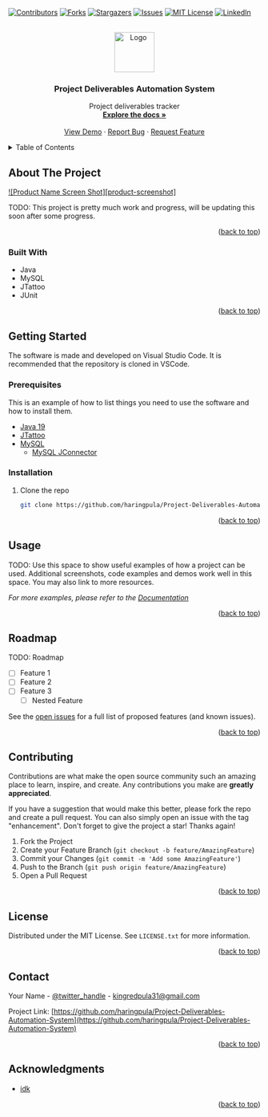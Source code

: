 <a name="readme-top"></a>

<!--
*** Thanks for checking out the Best-README-Template. If you have a suggestion
*** that would make this better, please fork the repo and create a pull request
*** or simply open an issue with the tag "enhancement".
*** Don't forget to give the project a star!
*** Thanks again! Now go create something AMAZING! :D
-->

<!-- PROJECT SHIELDS -->
<!--
*** I'm using markdown "reference style" links for readability.
*** Reference links are enclosed in brackets [ ] instead of parentheses ( ).
*** See the bottom of this document for the declaration of the reference variables
*** for contributors-url, forks-url, etc. This is an optional, concise syntax you may use.
*** https://www.markdownguide.org/basic-syntax/#reference-style-links
-->

[![Contributors][contributors-shield]][contributors-url]
[![Forks][forks-shield]][forks-url]
[![Stargazers][stars-shield]][stars-url]
[![Issues][issues-shield]][issues-url]
[![MIT License][license-shield]][license-url]
[![LinkedIn][linkedin-shield]][linkedin-url]

<!-- TODO: Project logo and screenshots -->
<br />
<div align="center">
  <a href="https://github.com/haringpula/Project-Deliverables-Automation-System">
    <img src="images/logo.png" alt="Logo" width="80" height="80">
  </a>

<h3 align="center">Project Deliverables Automation System</h3>

  <p align="center">
    Project deliverables tracker
    <br />
    <a href="https://github.com/haringpula/Project-Deliverables-Automation-System"><strong>Explore the docs »</strong></a>
    <br />
    <br />
    <a href="https://github.com/haringpula/Project-Deliverables-Automation-System">View Demo</a>
    ·
    <a href="https://github.com/haringpula/Project-Deliverables-Automation-System/issues">Report Bug</a>
    ·
    <a href="https://github.com/haringpula/Project-Deliverables-Automation-System/issues">Request Feature</a>
  </p>
</div>

<!-- TABLE OF CONTENTS -->
<details>
  <summary>Table of Contents</summary>
  <ol>
    <li>
      <a href="#about-the-project">About The Project</a>
      <ul>
        <li><a href="#built-with">Built With</a></li>
      </ul>
    </li>
    <li>
      <a href="#getting-started">Getting Started</a>
      <ul>
        <li><a href="#prerequisites">Prerequisites</a></li>
        <li><a href="#installation">Installation</a></li>
      </ul>
    </li>
    <li><a href="#usage">Usage</a></li>
    <li><a href="#roadmap">Roadmap</a></li>
    <li><a href="#contributing">Contributing</a></li>
    <li><a href="#license">License</a></li>
    <li><a href="#contact">Contact</a></li>
    <li><a href="#acknowledgments">Acknowledgments</a></li>
  </ol>
</details>

<!-- TODO: ABOUT THE PROJECT -->

## About The Project

[![Product Name Screen Shot][product-screenshot]](https://example.com)

TODO: This project is pretty much work and progress, will be updating this soon after some progress.

<p align="right">(<a href="#readme-top">back to top</a>)</p>

### Built With

- Java
- MySQL
- JTattoo
- JUnit

<p align="right">(<a href="#readme-top">back to top</a>)</p>

<!-- GETTING STARTED -->

## Getting Started

The software is made and developed on Visual Studio Code. It is recommended that the
repository is cloned in VSCode.

### Prerequisites

This is an example of how to list things you need to use the software and how to install them.

- [Java 19](https://www.oracle.com/java/technologies/downloads/)
- [JTattoo](http://www.jtattoo.net/Download.html)
- [MySQL](https://dev.mysql.com/downloads/windows/installer/8.0.html)
  - [MySQL JConnector](https://dev.mysql.com/downloads/connector/j/)

### Installation

1. Clone the repo

   ```sh
   git clone https://github.com/haringpula/Project-Deliverables-Automation-System.git
   ```

<p align="right">(<a href="#readme-top">back to top</a>)</p>

<!-- USAGE EXAMPLES -->

## Usage

TODO: Use this space to show useful examples of how a project can be used. Additional screenshots, code examples and demos work well in this space. You may also link to more resources.

_For more examples, please refer to the [Documentation](https://example.com)_

<p align="right">(<a href="#readme-top">back to top</a>)</p>

<!-- ROADMAP -->

## Roadmap

TODO: Roadmap

- [ ] Feature 1
- [ ] Feature 2
- [ ] Feature 3
  - [ ] Nested Feature

See the [open issues](https://github.com/haringpula/Project-Deliverables-Automation-System/issues) for a full list of proposed features (and known issues).

<p align="right">(<a href="#readme-top">back to top</a>)</p>

<!-- CONTRIBUTING -->

## Contributing

Contributions are what make the open source community such an amazing place to learn, inspire, and create. Any contributions you make are **greatly appreciated**.

If you have a suggestion that would make this better, please fork the repo and create a pull request. You can also simply open an issue with the tag "enhancement".
Don't forget to give the project a star! Thanks again!

1. Fork the Project
2. Create your Feature Branch (`git checkout -b feature/AmazingFeature`)
3. Commit your Changes (`git commit -m 'Add some AmazingFeature'`)
4. Push to the Branch (`git push origin feature/AmazingFeature`)
5. Open a Pull Request

<p align="right">(<a href="#readme-top">back to top</a>)</p>

<!-- LICENSE -->

## License

Distributed under the MIT License. See `LICENSE.txt` for more information.

<p align="right">(<a href="#readme-top">back to top</a>)</p>

<!-- CONTACT -->

## Contact

Your Name - [@twitter_handle](https://twitter.com/twitter_handle) - kingredpula31@gmail.com

Project Link: [https://github.com/haringpula/Project-Deliverables-Automation-System](https://github.com/haringpula/Project-Deliverables-Automation-System)

<p align="right">(<a href="#readme-top">back to top</a>)</p>

<!-- ACKNOWLEDGMENTS -->

## Acknowledgments

- [idk](README.md)

<p align="right">(<a href="#readme-top">back to top</a>)</p>

<!-- MARKDOWN LINKS & IMAGES -->
<!-- https://www.markdownguide.org/basic-syntax/#reference-style-links -->

[contributors-shield]: https://img.shields.io/github/contributors/haringpula/Project-Deliverables-Automation-System.svg?style=for-the-badge
[contributors-url]: https://github.com/haringpula/Project-Deliverables-Automation-System/graphs/contributors
[forks-shield]: https://img.shields.io/github/forks/haringpula/Project-Deliverables-Automation-System.svg?style=for-the-badge
[forks-url]: https://github.com/haringpula/Project-Deliverables-Automation-System/network/members
[stars-shield]: https://img.shields.io/github/stars/haringpula/Project-Deliverables-Automation-System.svg?style=for-the-badge
[stars-url]: https://github.com/haringpula/Project-Deliverables-Automation-System/stargazers
[issues-shield]: https://img.shields.io/github/issues/haringpula/Project-Deliverables-Automation-System.svg?style=for-the-badge
[issues-url]: https://github.com/haringpula/Project-Deliverables-Automation-System/issues
[license-shield]: https://img.shields.io/github/license/haringpula/Project-Deliverables-Automation-System.svg?style=for-the-badge
[license-url]: https://github.com/haringpula/Project-Deliverables-Automation-System/blob/master/LICENSE.txt
[linkedin-shield]: https://img.shields.io/badge/-LinkedIn-black.svg?style=for-the-badge&logo=linkedin&colorB=555
[linkedin-url]: https://linkedin.com/in/king-red-sanchez
[next.js]: https://img.shields.io/badge/next.js-000000?style=for-the-badge&logo=nextdotjs&logoColor=white
[next-url]: https://nextjs.org/
[react.js]: https://img.shields.io/badge/React-20232A?style=for-the-badge&logo=react&logoColor=61DAFB
[react-url]: https://reactjs.org/
[vue.js]: https://img.shields.io/badge/Vue.js-35495E?style=for-the-badge&logo=vuedotjs&logoColor=4FC08D
[vue-url]: https://vuejs.org/
[angular.io]: https://img.shields.io/badge/Angular-DD0031?style=for-the-badge&logo=angular&logoColor=white
[angular-url]: https://angular.io/
[svelte.dev]: https://img.shields.io/badge/Svelte-4A4A55?style=for-the-badge&logo=svelte&logoColor=FF3E00
[svelte-url]: https://svelte.dev/
[laravel.com]: https://img.shields.io/badge/Laravel-FF2D20?style=for-the-badge&logo=laravel&logoColor=white
[laravel-url]: https://laravel.com
[bootstrap.com]: https://img.shields.io/badge/Bootstrap-563D7C?style=for-the-badge&logo=bootstrap&logoColor=white
[bootstrap-url]: https://getbootstrap.com
[jquery.com]: https://img.shields.io/badge/jQuery-0769AD?style=for-the-badge&logo=jquery&logoColor=white
[jquery-url]: https://jquery.com

